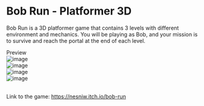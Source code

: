 # Bob Run - Platformer 3D

Bob Run is a 3D platformer game that contains 3 levels with different environment and mechanics. You will be playing as Bob, and your mission is to survive and reach the portal at the end of each level.

Preview <br>
![image](https://github.com/user-attachments/assets/b255cadf-a0cc-4fa3-9c30-fb6367a29fac) <br>
![image](https://github.com/user-attachments/assets/7388afa0-e47f-44b3-996b-816f70226a4d) <br>
![image](https://github.com/user-attachments/assets/7ab8df9f-97de-478c-9484-46af58c37dbc) <br>
![image](https://github.com/user-attachments/assets/75b4754f-fda6-48ff-a0f4-18eb0b63047b) <br> <br>

Link to the game: https://nesniw.itch.io/bob-run
